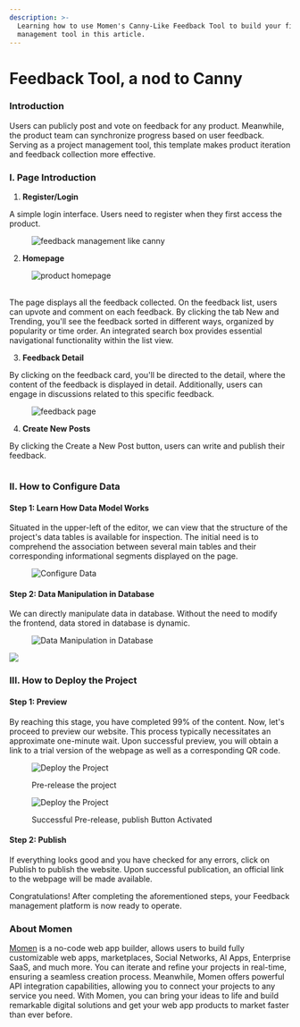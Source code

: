```yaml
---
description: >-
  Learning how to use Momen's Canny-Like Feedback Tool to build your first
  management tool in this article.
---
```


# Feedback Tool, a nod to Canny

### **Introduction**  &#x20;

Users can publicly post and vote on feedback for any product. Meanwhile, the product team can synchronize progress based on user feedback. Serving as a project management tool, this template makes product iteration and feedback collection more effective.

### **I. Page Introduction**

1. **Register/Login**

A simple login interface. Users need to register when they first access the product.

<figure><img src="../.gitbook/assets/0 (39).png" alt="feedback management like canny"><figcaption></figcaption></figure>

2. **Homepage**

<figure><img src="../.gitbook/assets/1 (78).png" alt="product homepage"><figcaption></figcaption></figure>

\
The page displays all the feedback collected. On the feedback list, users can upvote and comment on each feedback. By clicking the tab New and Trending, you'll see the feedback sorted in different ways, organized by popularity or time order. An integrated search box provides essential navigational functionality within the list view.

3. **Feedback Detail**

By clicking on the feedback card, you'll be directed to the detail, where the content of the feedback is displayed in detail. Additionally, users can engage in discussions related to this specific feedback.

<figure><img src="../.gitbook/assets/2 (65).png" alt="feedback page"><figcaption></figcaption></figure>

4. **Create New Posts**&#x20;

By clicking the Create a New Post button, users can write and publish their feedback.

<figure><img src="../.gitbook/assets/1280X1280.1.png" alt=""><figcaption></figcaption></figure>

### **II. How to Configure Data**

#### **Step 1: Learn How Data Model Works**

Situated in the upper-left of the editor, we can view that the structure of the project's data tables is available for inspection. The initial need is to comprehend the association between several main tables and their corresponding informational segments displayed on the page.

<figure><img src="../.gitbook/assets/4 (60).png" alt="Configure Data"><figcaption></figcaption></figure>

#### **Step 2: Data Manipulation in Database**

We can directly manipulate data in database. Without the need to modify the frontend, data stored in database is dynamic.

<figure><img src="../.gitbook/assets/5 (47).png" alt=" Data Manipulation in Database"><figcaption></figcaption></figure>

![](<../.gitbook/assets/6 (42).png>)

### **III. How to Deploy the Project**

#### **Step 1: Preview**

By reaching this stage, you have completed 99% of the content. Now, let's proceed to preview our website. This process typically necessitates an approximate one-minute wait. Upon successful preview, you will obtain a link to a trial version of the webpage as well as a corresponding QR code.

<figure><img src="../.gitbook/assets/7 (32).png" alt=" Deploy the Project"><figcaption><p>Pre-release the project</p></figcaption></figure>



<figure><img src="../.gitbook/assets/8 (28).png" alt=" Deploy the Project"><figcaption><p>Successful Pre-release, publish Button Activated</p></figcaption></figure>

#### **Step 2: Publish**

If everything looks good and you have checked for any errors, click on Publish to publish the website. Upon successful publication, an official link to the webpage will be made available.

Congratulations! After completing the aforementioned steps, your Feedback management platform is now ready to operate.

### **About Momen**

[Momen](https://momen.app/?channel=blog-about) is a no-code web app builder, allows users to build fully customizable web apps, marketplaces, Social Networks, AI Apps, Enterprise SaaS, and much more. You can iterate and refine your projects in real-time, ensuring a seamless creation process. Meanwhile, Momen offers powerful API integration capabilities, allowing you to connect your projects to any service you need. With Momen, you can bring your ideas to life and build remarkable digital solutions and get your web app products to market faster than ever before.
